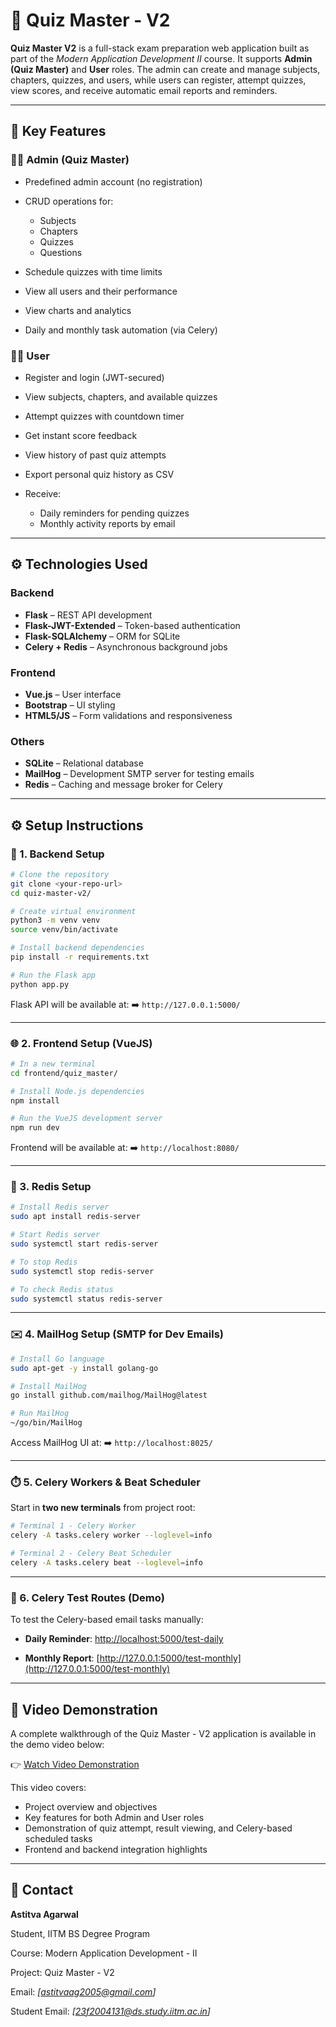 
# 🧠 Quiz Master - V2

**Quiz Master V2** is a full-stack exam preparation web application built as part of the *Modern Application Development II* course. It supports **Admin (Quiz Master)** and **User** roles. The admin can create and manage subjects, chapters, quizzes, and users, while users can register, attempt quizzes, view scores, and receive automatic email reports and reminders.

---

## 🔑 Key Features

### 👨‍🏫 Admin (Quiz Master)

* Predefined admin account (no registration)
* CRUD operations for:

  * Subjects
  * Chapters
  * Quizzes
  * Questions
* Schedule quizzes with time limits
* View all users and their performance
* View charts and analytics
* Daily and monthly task automation (via Celery)

### 👩‍🎓 User

* Register and login (JWT-secured)
* View subjects, chapters, and available quizzes
* Attempt quizzes with countdown timer
* Get instant score feedback
* View history of past quiz attempts
* Export personal quiz history as CSV
* Receive:

  * Daily reminders for pending quizzes
  * Monthly activity reports by email

---

## ⚙️ Technologies Used

### Backend

* **Flask** – REST API development
* **Flask-JWT-Extended** – Token-based authentication
* **Flask-SQLAlchemy** – ORM for SQLite
* **Celery + Redis** – Asynchronous background jobs

### Frontend

* **Vue.js** – User interface
* **Bootstrap** – UI styling
* **HTML5/JS** – Form validations and responsiveness

### Others

* **SQLite** – Relational database
* **MailHog** – Development SMTP server for testing emails
* **Redis** – Caching and message broker for Celery

---

## ⚙️ Setup Instructions

### 🔁 1. Backend Setup

```bash
# Clone the repository
git clone <your-repo-url>
cd quiz-master-v2/

# Create virtual environment
python3 -m venv venv
source venv/bin/activate

# Install backend dependencies
pip install -r requirements.txt

# Run the Flask app
python app.py
```

Flask API will be available at:
➡️ `http://127.0.0.1:5000/`

---

### 🌐 2. Frontend Setup (VueJS)

```bash
# In a new terminal
cd frontend/quiz_master/

# Install Node.js dependencies
npm install

# Run the VueJS development server
npm run dev
```

Frontend will be available at:
➡️ `http://localhost:8080/`

---

### 🧠 3. Redis Setup

```bash
# Install Redis server
sudo apt install redis-server

# Start Redis server
sudo systemctl start redis-server

# To stop Redis
sudo systemctl stop redis-server

# To check Redis status
sudo systemctl status redis-server
```

---

### ✉️ 4. MailHog Setup (SMTP for Dev Emails)

```bash
# Install Go language
sudo apt-get -y install golang-go

# Install MailHog
go install github.com/mailhog/MailHog@latest

# Run MailHog
~/go/bin/MailHog
```

Access MailHog UI at:
➡️ `http://localhost:8025/`

---

### ⏱️ 5. Celery Workers & Beat Scheduler

Start in **two new terminals** from project root:

```bash
# Terminal 1 - Celery Worker
celery -A tasks.celery worker --loglevel=info

# Terminal 2 - Celery Beat Scheduler
celery -A tasks.celery beat --loglevel=info
```

---

### 🔗 6. Celery Test Routes (Demo)

To test the Celery-based email tasks manually:

* **Daily Reminder**:
  [http://localhost:5000/test-daily](http://localhost:5000/test-daily)

* **Monthly Report**:
  [http://127.0.0.1:5000/test-monthly](http://127.0.0.1:5000/test-monthly)


---

## 🎥 Video Demonstration

A complete walkthrough of the Quiz Master - V2 application is available in the demo video below:

👉 [Watch Video Demonstration](https://drive.google.com/file/d/1yhqRnPmN1RqMP9E8jFhoAJslVH-vIVbV/view?usp=sharing)

This video covers:

* Project overview and objectives
* Key features for both Admin and User roles
* Demonstration of quiz attempt, result viewing, and Celery-based scheduled tasks
* Frontend and backend integration highlights

---

## 📝 Contact

**Astitva Agarwal**

Student, IITM BS Degree Program

Course: Modern Application Development - II

Project: Quiz Master - V2

Email: *\[[astitvaag2005@gmail.com](mailto:astitvaag2005@gmail.com)]*

Student Email: *\[[23f2004131@ds.study.iitm.ac.in](mailto:23f2004131@ds.study.iitm.ac.in)]*


